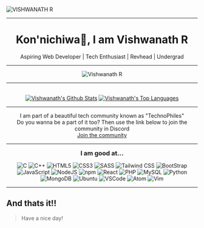 ![VISHWANATH R](https://user-images.githubusercontent.com/84440397/119236745-bac53500-bb56-11eb-8ad8-49422d0b2408.jpg)

<hr />
<h1 align="center">
Kon'nichiwa👋, I am Vishwanath R
</h1>
<p align="center">
Aspiring Web Developer | Tech Enthusiast | Revhead | Undergrad
</p>
<hr />

<p align="center"><img align="center" src="https://github-readme-streak-stats.herokuapp.com/?user=vishcomestrue&theme=tokyonight&ring=15f4ee&fire=15f4ee&currStreakNum=a35eff&currStreakLabel=a35eff&sideLabels=4296f5&sideNums=4296f5" alt="Vishwanath R" /></p>

<hr />

<div align="center">
  <br/>
    <a href="https://github.com/vishcomestrue/github-readme-stats"><img alt="Vishwanath's Github Stats" src="https://github-readme-stats.vercel.app/api?username=vishcomestrue&show_icons=true&count_private=true&theme=react&hide_border=true&bg_color=0D1117" /></a>
  <a href="https://github.com/vishcomestrue/github-readme-stats"><img alt="Vishwanath's Top Languages" src="https://github-readme-stats.vercel.app/api/top-langs/?username=vishcomestrue&langs_count=8&count_private=true&layout=compact&theme=react&hide_border=true&bg_color=0D1117" /></a>
  <br/>
 </div>
 
<!-- ![Github stats](https://github-readme-stats.vercel.app/api?username=vishcomestrue) -->
<hr />
<p align="center">I am part of a beautiful tech community known as "TechnoPhiles"<br />Do you wanna be a part of it too? Then use the link below to join the community in Discord<br /><a href="https://discord.gg/EVXCUtJXWw">Join the community</a></p>
<hr />
<div align="center">
<span align="center"><h3 style="display: inline">I am good at...</h3></span>
<p align="center">

![C](https://img.shields.io/badge/C-00599C?style=for-the-badge&logo=c&logoColor=white) ![C++](https://img.shields.io/badge/C%2B%2B-00599C?style=for-the-badge&logo=c%2B%2B&logoColor=white) ![HTML5](https://img.shields.io/badge/HTML5-E34F26?style=for-the-badge&logo=html5&logoColor=white) ![CSS3](https://img.shields.io/badge/CSS3-1572B6?style=for-the-badge&logo=css3&logoColor=white) ![SASS](https://img.shields.io/badge/Sass-CC6699?style=for-the-badge&logo=sass&logoColor=white) ![Tailwind CSS](https://img.shields.io/badge/Tailwind_CSS-38B2AC?style=for-the-badge&logo=tailwind-css&logoColor=white) ![BootStrap](https://img.shields.io/badge/Bootstrap-563D7C?style=for-the-badge&logo=bootstrap&logoColor=white) ![JavaScript](https://img.shields.io/badge/JavaScript-F7DF1E?style=for-the-badge&logo=javascript&logoColor=black) ![NodeJS](https://img.shields.io/badge/Node.js-43853D?style=for-the-badge&logo=node-dot-js&logoColor=white) ![npm](https://img.shields.io/badge/npm-CB3837?style=for-the-badge&logo=npm&logoColor=white) ![React](https://img.shields.io/badge/React-20232A?style=for-the-badge&logo=react&logoColor=61DAFB) ![PHP](https://img.shields.io/badge/PHP-777BB4?style=for-the-badge&logo=php&logoColor=white) ![MySQL](https://img.shields.io/badge/MySQL-00000F?style=for-the-badge&logo=mysql&logoColor=white) ![Python](https://img.shields.io/badge/Python-3776AB?style=for-the-badge&logo=python&logoColor=white) ![MongoDB](https://img.shields.io/badge/MongoDB-4EA94B?style=for-the-badge&logo=mongodb&logoColor=white) ![Ubuntu](https://img.shields.io/badge/Ubuntu-E95420?style=for-the-badge&logo=ubuntu&logoColor=white) ![VSCode](https://img.shields.io/badge/Visual_Studio_Code-0078D4?style=for-the-badge&logo=visual%20studio%20code&logoColor=white) ![Atom](https://img.shields.io/badge/Atom-66595C?style=for-the-badge&logo=Atom&logoColor=white) ![Vim](https://img.shields.io/badge/VIM-%2311AB00.svg?&style=for-the-badge&logo=vim&logoColor=white)
</p>
</div>
<hr />

## And thats it!!
> Have a nice day!
